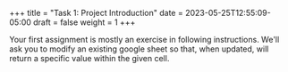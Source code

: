 +++
title = "Task 1: Project Introduction"
date = 2023-05-25T12:55:09-05:00
draft = false
weight = 1
+++

Your first assignment is mostly an exercise in following instructions. We'll ask you to modify an existing google sheet so that, when updated, will return a specific value within the given cell.
